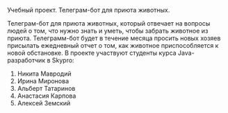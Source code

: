 Учебный проект. Телеграм-бот для приюта животных.

Телеграм-бот для приюта животных, который отвечает на вопросы людей о том, что нужно знать и уметь, чтобы забрать животное из приюта.
Телеграмм-бот будет в течение месяца просить новых хозяев присылать ежедневный отчет о том, как животное приспособляется к новой обстановке.
В проекте участвуют студенты курса Java-разработчик в Skypro:
1) Никита Мавродий
2) Ирина Миронова
3) Альберт Татаринов
4) Анастасия Карпова
5) Алексей Земский
